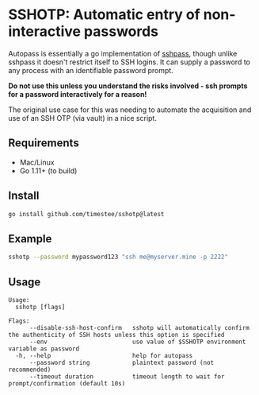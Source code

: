 # SSHOTP: Automatic entry of non-interactive passwords

Autopass is essentially a go implementation of [sshpass](https://linux.die.net/man/1/sshpass), though unlike sshpass it doesn't restrict itself to SSH logins. It can supply a password to any process with an identifiable password prompt.

**Do not use this unless you understand the risks involved - ssh prompts for a password interactively for a reason!**

The original use case for this was needing to automate the acquisition and use of an SSH OTP (via vault) in a nice script.

## Requirements

- Mac/Linux
- Go 1.11+ (to build)

## Install

```bash
go install github.com/timestee/sshotp@latest
```

## Example

```bash
sshotp --password mypassword123 "ssh me@myserver.mine -p 2222"
```

## Usage

```
Usage:
  sshotp [flags]

Flags:
      --disable-ssh-host-confirm   sshotp will automatically confirm the authenticity of SSH hosts unless this option is specified
      --env                        use value of $SSHOTP environment variable as password
  -h, --help                       help for autopass
      --password string            plaintext password (not recommended)
      --timeout duration           timeout length to wait for prompt/confirmation (default 10s)
```
